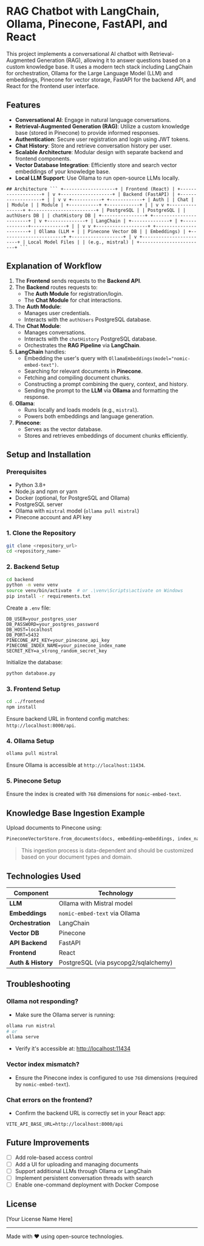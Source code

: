 # RAG Chatbot with LangChain, Ollama, Pinecone, FastAPI, and React

This project implements a conversational AI chatbot with Retrieval-Augmented Generation (RAG), allowing it to answer questions based on a custom knowledge base. It uses a modern tech stack including LangChain for orchestration, Ollama for the Large Language Model (LLM) and embeddings, Pinecone for vector storage, FastAPI for the backend API, and React for the frontend user interface.

## Features

- **Conversational AI**: Engage in natural language conversations.
- **Retrieval-Augmented Generation (RAG)**: Utilize a custom knowledge base (stored in Pinecone) to provide informed responses.
- **Authentication**: Secure user registration and login using JWT tokens.
- **Chat History**: Store and retrieve conversation history per user.
- **Scalable Architecture**: Modular design with separate backend and frontend components.
- **Vector Database Integration**: Efficiently store and search vector embeddings of your knowledge base.
- **Local LLM Support**: Use Ollama to run open-source LLMs locally.

<pre><code>## Architecture ``` +-------------------+ | Frontend (React) | +-------------------+ | v +-------------------+ | Backend (FastAPI) | +-------------------+ | | v v +-----------+ +------------+ | Auth | | Chat | | Module | | Module | +-----------+ +------------+ | | v v +----------------+ +------------------------+ | PostgreSQL | | PostgreSQL | | authUsers DB | | chatHistory DB | +----------------+ +------------------------+ | v +--------------+ | LangChain | +--------------+ | +-------------+-------------+ | | v v +-------------------+ +-----------------------+ | Ollama (LLM + | | Pinecone Vector DB | | Embeddings) | +-----------------------+ +-------------------+ | v +------------------------+ | Local Model Files | | (e.g., mistral) | +------------------------+ ``` </code></pre>

## Explanation of Workflow

1. The **Frontend** sends requests to the **Backend API**.
2. The **Backend** routes requests to:
   - The **Auth Module** for registration/login.
   - The **Chat Module** for chat interactions.
3. The **Auth Module**:
   - Manages user credentials.
   - Interacts with the `authUsers` PostgreSQL database.
4. The **Chat Module**:
   - Manages conversations.
   - Interacts with the `chatHistory` PostgreSQL database.
   - Orchestrates the **RAG Pipeline** via **LangChain**.
5. **LangChain** handles:
   - Embedding the user's query with `OllamaEmbeddings(model="nomic-embed-text")`.
   - Searching for relevant documents in **Pinecone**.
   - Fetching and compiling document chunks.
   - Constructing a prompt combining the query, context, and history.
   - Sending the prompt to the **LLM** via **Ollama** and formatting the response.
6. **Ollama**:
   - Runs locally and loads models (e.g., `mistral`).
   - Powers both embeddings and language generation.
7. **Pinecone**:
   - Serves as the vector database.
   - Stores and retrieves embeddings of document chunks efficiently.

## Setup and Installation

### Prerequisites

- Python 3.8+
- Node.js and npm or yarn
- Docker (optional, for PostgreSQL and Ollama)
- PostgreSQL server
- Ollama with `mistral` model (`ollama pull mistral`)
- Pinecone account and API key

### 1. Clone the Repository

```bash
git clone <repository_url>
cd <repository_name>
```

### 2. Backend Setup

```bash
cd backend
python -m venv venv
source venv/bin/activate  # or .\venv\Scripts\activate on Windows
pip install -r requirements.txt
```

Create a `.env` file:

```
DB_USER=your_postgres_user
DB_PASSWORD=your_postgres_password
DB_HOST=localhost
DB_PORT=5432
PINECONE_API_KEY=your_pinecone_api_key
PINECONE_INDEX_NAME=your_pinecone_index_name
SECRET_KEY=a_strong_random_secret_key
```

Initialize the database:

```bash
python database.py
```

### 3. Frontend Setup

```bash
cd ../frontend
npm install
```

Ensure backend URL in frontend config matches: `http://localhost:8000/api`.

### 4. Ollama Setup

```bash
ollama pull mistral
```

Ensure Ollama is accessible at `http://localhost:11434`.

### 5. Pinecone Setup

Ensure the index is created with `768` dimensions for `nomic-embed-text`.

## Knowledge Base Ingestion Example

Upload documents to Pinecone using:

```python
PineconeVectorStore.from_documents(docs, embedding=embeddings, index_name="your_index")
```

> This ingestion process is data-dependent and should be customized based on your document types and domain.

## Technologies Used

| Component        | Technology                          |
|------------------|--------------------------------------|
| **LLM**          | Ollama with Mistral model           |
| **Embeddings**   | `nomic-embed-text` via Ollama       |
| **Orchestration**| LangChain                           |
| **Vector DB**    | Pinecone                            |
| **API Backend**  | FastAPI                             |
| **Frontend**     | React                               |
| **Auth & History**| PostgreSQL (via psycopg2/sqlalchemy) |

## Troubleshooting

### Ollama not responding?

- Make sure the Ollama server is running:

```bash
ollama run mistral
# or
ollama serve
```

- Verify it's accessible at: [http://localhost:11434](http://localhost:11434)

### Vector index mismatch?

- Ensure the Pinecone index is configured to use `768` dimensions (required by `nomic-embed-text`).

### Chat errors on the frontend?

- Confirm the backend URL is correctly set in your React app:

```env
VITE_API_BASE_URL=http://localhost:8000/api
```

## Future Improvements

- [ ] Add role-based access control
- [ ] Add a UI for uploading and managing documents
- [ ] Support additional LLMs through Ollama or LangChain
- [ ] Implement persistent conversation threads with search
- [ ] Enable one-command deployment with Docker Compose

## License

[Your License Name Here]

---

Made with ❤️ using open-source technologies.
